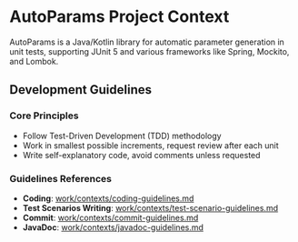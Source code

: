 # AutoParams Project Context

AutoParams is a Java/Kotlin library for automatic parameter generation in unit tests, supporting JUnit 5 and various frameworks like Spring, Mockito, and Lombok.

## Development Guidelines

### Core Principles
- Follow Test-Driven Development (TDD) methodology
- Work in smallest possible increments, request review after each unit
- Write self-explanatory code, avoid comments unless requested

### Guidelines References
- **Coding**: [work/contexts/coding-guidelines.md](work/contexts/coding-guidelines.md)
- **Test Scenarios Writing**: [work/contexts/test-scenario-guidelines.md](work/contexts/test-scenario-guidelines.md)
- **Commit**: [work/contexts/commit-guidelines.md](work/contexts/commit-guidelines.md)
- **JavaDoc**: [work/contexts/javadoc-guidelines.md](work/contexts/javadoc-guidelines.md)

